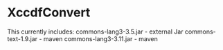 # XccdfConvert

This currently includes:
commons-lang3-3.5.jar - external Jar
commons-text-1.9.jar - maven
commons-lang3-3.11.jar - maven
